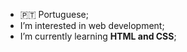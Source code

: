 - 🇵🇹 Portuguese;
- I’m interested in web development;
- I’m currently learning <strong>HTML and CSS</strong>;

<!---
AlexKoyomi/AlexKoyomi is a ✨ special ✨ repository because its `README.md` (this file) appears on your GitHub profile.
You can click the Preview link to take a look at your changes.
--->
